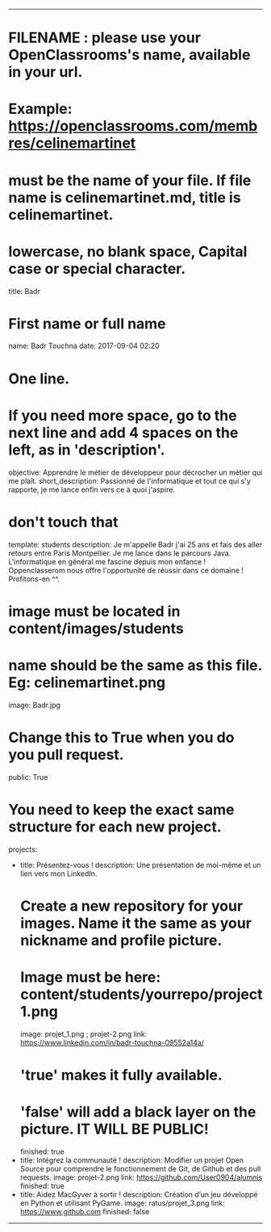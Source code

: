 ﻿---

# FILENAME : please use your OpenClassrooms's name, available in your url.
# Example: https://openclassrooms.com/membres/celinemartinet
# must be the name of your file. If file name is celinemartinet.md, title is celinemartinet.
# lowercase, no blank space, Capital case or special character.
title: Badr

# First name or full name
name: Badr Touchna
date: 2017-09-04 02:20

# One line.
# If you need more space, go to the next line and add 4 spaces on the left, as in 'description'.
objective: Apprendre le métier de développeur pour décrocher un métier qui me plaît.
short_description: Passionné de l'informatique et tout ce qui s'y rapporte, je me lance enfin vers ce à quoi j'aspire.

# don't touch that
template: students
description: Je m'appelle Badr j'ai 25 ans et fais des aller retours entre Paris Montpellier.
Je me lance dans le parcours Java. L'informatique en général me fascine depuis mon enfance ! 
Oppenclasserom nous offre l'opportunité de réussir dans ce domaine ! Profitons-en ^^.
    

# image must be located in content/images/students
# name should be the same as this file. Eg: celinemartinet.png
image: Badr.jpg

# Change this to True when you do you pull request.
public: True

# You need to keep the exact same structure for each new project.
projects:
  - title: Présentez-vous !
    description: Une présentation de moi-même et un lien vers mon LinkedIn.
    # Create a new repository for your images. Name it the same as your nickname and profile picture.
    # Image must be here: content/students/yourrepo/project1.png
    image: projet_1.png ; projet-2.png
    link: https://www.linkedin.com/in/badr-touchna-09552a14a/
    # 'true' makes it fully available.
    # 'false' will add a black layer on the picture. IT WILL BE PUBLIC!
    finished: true
  - title: Intégrez la communauté !
    description: Modifier un projet Open Source pour comprendre le fonctionnement de Git, de Github et des pull requests. 
    image: projet-2.png
    link: https://github.com/User0904/alumnis
    finished: true
  - title: Aidez MacGyver à sortir !
    description: Création d’un jeu développé en Python et utilisant PyGame.
    image: ratus/projet_3.png
    link: https://www.github.com
    finished: false
---
